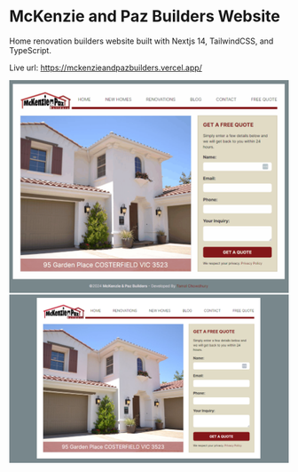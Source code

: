 # McKenzie and Paz Builders Website

Home renovation builders website built with Nextjs 14, TailwindCSS, and TypeScript.

Live url: https://mckenzieandpazbuilders.vercel.app/

<img src="./media/website-demo.gif" alt="mckenzie and paz builders demo" />

<img src="./media/screenshot.jpg" alt="mckenzie and paz builders" />
